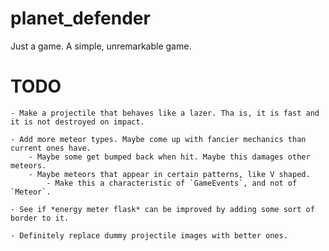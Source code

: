 # planet_defender

Just a game. A simple, unremarkable game.

# TODO

    - Make a projectile that behaves like a lazer. Tha is, it is fast and it is not destroyed on impact.

    - Add more meteor types. Maybe come up with fancier mechanics than current ones have.
        - Maybe some get bumped back when hit. Maybe this damages other meteors.
        - Maybe meteors that appear in certain patterns, like V shaped.
            - Make this a characteristic of `GameEvents`, and not of `Meteor`.

    - See if *energy meter flask* can be improved by adding some sort of border to it.

    - Definitely replace dummy projectile images with better ones.